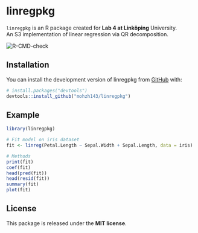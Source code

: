 
# linregpkg

`linregpkg` is an R package created for **Lab 4 at Linköping**
University.  
An S3 implementation of linear regression via QR decomposition.

<!-- badges: start -->

![R-CMD-check](https://github.com/mohzh143/linregpkg/actions/workflows/R-CMD-check.yaml/badge.svg)
<!-- badges: end -->

## Installation

You can install the development version of linregpkg from
[GitHub](https://github.com/) with:

``` r
# install.packages("devtools")
devtools::install_github("mohzh143/linregpkg")
```

## Example

``` r
library(linregpkg)

# Fit model on iris dataset
fit <- linreg(Petal.Length ~ Sepal.Width + Sepal.Length, data = iris)

# Methods
print(fit)
coef(fit)
head(pred(fit))
head(resid(fit))
summary(fit)
plot(fit)
```

## License

This package is released under the **MIT license**.
